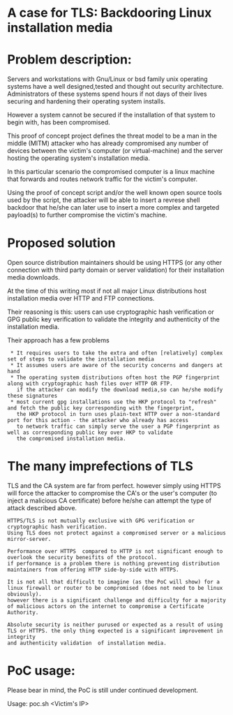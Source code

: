 # A case for TLS: Backdooring Linux installation media

# Problem description:
  
   Servers and workstations with Gnu/Linux or bsd family unix operating systems have a well designed,tested and thought out security architecture.
   Administrators of these systems spend hours if not days of their lives securing and hardening their operating system installs.

   However a system cannot be secured if the installation of that system to begin with, has been compromised.
  
   This proof of concept project defines the threat model to be a man in the middle (MITM) attacker who has already compromised
   any number of devices between the victim's computer (or virtual-machine) and the server hosting the operating system's installation media.
   
   In this particular scenario the compromised computer is a linux machine that forwards and routes network traffic for the victim's computer.
 
   Using the proof of concept script and/or the well known open source tools used by the script, the attacker will be able to insert a revrese shell
   backdoor that he/she can later use to insert a more complex and targeted payload(s) to further compromise the victim's machine.

# Proposed solution

   Open source distribution maintainers should be using HTTPS (or any other connection with third party domain or server validation) for their installation media downloads.

   At the time of this writing most if not all major Linux distributions host installation media over HTTP and FTP connections.
  
   Their reasoning is this: 
   users can use cryptographic hash verification or GPG public key verification to validate the integrity and authenticity of the installation 
   media.

   Their approach has a few problems

     * It requires users to take the extra and often [relatively] complex set of steps to validate the installation media
     * It assumes users are aware of the security concerns and dangers at hand
     * The operating system distributions often host the PGP fingerprint along with cryptographic hash files over HTTP OR FTP.
       if the attacker can modify the download media,so can he/she modify these signatures
     * most current gpg installations use the HKP protocol to "refresh" and fetch the public key corresponding with the fingerprint,
       the HKP protocol in turn uses plain-text HTTP over a non-standard port for this action - the attacker who already has access
       to network traffic can simply serve the user a PGP fingerprint as well as corresponding public key over HKP to validate 
       the compromised installation media.

# The many imprefections of TLS

   TLS and the CA system are far from perfect. however simply using HTTPS will force the attacker to compromise the CA's or the user's computer 
   (to inject a malicious CA  certificate) before he/she can attempt the type of attack described above.

    HTTPS/TLS is not mutually exclusive with GPG verification or cryptographic hash verification.
    Using TLS does not protect against a compromised server or a malicious mirror-server.

    Performance over HTTPS  compared to HTTP is not significant enough to overlook the security beneifits of the protocol. 
    if performance is a problem there is nothing preventing distribution maintainers from offering HTTP side-by-side with HTTPS.

    It is not all that difficult to imagine (as the PoC will show) for a linux firewall or router to be compromised (does not need to be linux obviously).
    however there is a significant challenge and difficulty for a majority of malicious actors on the internet to compromise a Certificate Authority.

    Absolute security is neither purused or expected as a result of using TLS or HTTPS. the only thing expected is a significant improvement in integrity
    and authenticity validation  of installation media. 


# PoC usage:

Please bear in mind, the PoC is still under continued development.

Usage: poc.sh <Victim's IP>  <Command and control IP>


